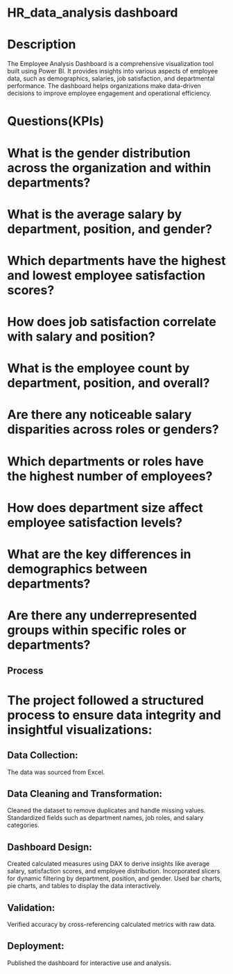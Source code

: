 # HR_data_analysis dashboard
# Description
The Employee Analysis Dashboard is a comprehensive visualization tool built using Power BI. It provides insights into various aspects of employee data, such as demographics, salaries, job satisfaction, and departmental performance. The dashboard helps organizations make data-driven decisions to improve employee engagement and operational efficiency.
# Questions(KPIs)
# What is the gender distribution across the organization and within departments?
# What is the average salary by department, position, and gender?
# Which departments have the highest and lowest employee satisfaction scores?
# How does job satisfaction correlate with salary and position?
# What is the employee count by department, position, and overall?
# Are there any noticeable salary disparities across roles or genders?
# Which departments or roles have the highest number of employees?
# How does department size affect employee satisfaction levels?
# What are the key differences in demographics between departments?
# Are there any underrepresented groups within specific roles or departments?

## Process
# The project followed a structured process to ensure data integrity and insightful visualizations:

## Data Collection:
The data was sourced from Excel.
## Data Cleaning and Transformation:
Cleaned the dataset to remove duplicates and handle missing values.
Standardized fields such as department names, job roles, and salary categories.
## Dashboard Design:
Created calculated measures using DAX to derive insights like average salary, satisfaction scores, and employee distribution.
Incorporated slicers for dynamic filtering by department, position, and gender.
Used bar charts, pie charts, and tables to display the data interactively.
## Validation:
Verified accuracy by cross-referencing calculated metrics with raw data.
## Deployment:
Published the dashboard for interactive use and analysis.
